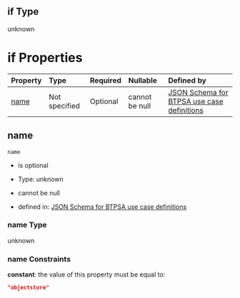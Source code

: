## if Type

unknown

# if Properties

| Property      | Type          | Required | Nullable       | Defined by                                                                                                                                                                                                        |
| :------------ | :------------ | :------- | :------------- | :---------------------------------------------------------------------------------------------------------------------------------------------------------------------------------------------------------------- |
| [name](#name) | Not specified | Optional | cannot be null | [JSON Schema for BTPSA use case definitions](btpsa-usecase-properties-services-items-allof-1-then-allof-78-if-properties-name.md "undefined#/properties/services/items/allOf/1/then/allOf/78/if/properties/name") |

## name



`name`

*   is optional

*   Type: unknown

*   cannot be null

*   defined in: [JSON Schema for BTPSA use case definitions](btpsa-usecase-properties-services-items-allof-1-then-allof-78-if-properties-name.md "undefined#/properties/services/items/allOf/1/then/allOf/78/if/properties/name")

### name Type

unknown

### name Constraints

**constant**: the value of this property must be equal to:

```json
"objectstore"
```
